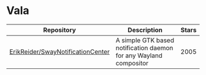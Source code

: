 # Vala

| Repository                                                                                | Description                                                       | Stars |
| ----------------------------------------------------------------------------------------- | ----------------------------------------------------------------- | ----- |
| [ErikReider/SwayNotificationCenter](https://github.com/ErikReider/SwayNotificationCenter) | A simple GTK based notification daemon for any Wayland compositor | 2005  |
